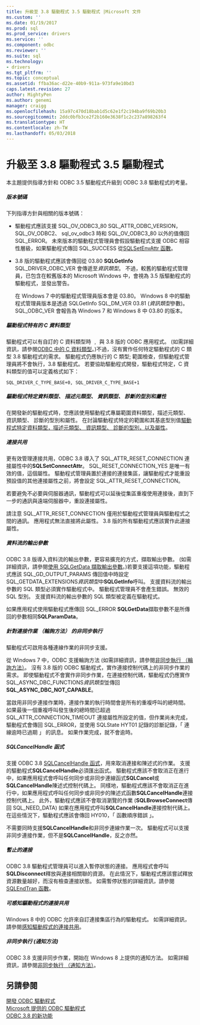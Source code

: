 ```yaml
---
title: 升級至 3.8 驅動程式 3.5 驅動程式 |Microsoft 文件
ms.custom: ''
ms.date: 01/19/2017
ms.prod: sql
ms.prod_service: drivers
ms.service: ''
ms.component: odbc
ms.reviewer: ''
ms.suite: sql
ms.technology:
- drivers
ms.tgt_pltfrm: ''
ms.topic: conceptual
ms.assetid: ffba36ac-d22e-40b9-911a-973fa9e10bd3
caps.latest.revision: 27
author: MightyPen
ms.author: genemi
manager: craigg
ms.openlocfilehash: 15a97c470d18bab1d5c62e1f2c194ba9f69b20b3
ms.sourcegitcommit: 2ddc0bfb3ce2f2b160e3638f1c2c237a898263f4
ms.translationtype: HT
ms.contentlocale: zh-TW
ms.lasthandoff: 05/03/2018
---
```

# <a name="upgrading-a-35-driver-to-a-38-driver"></a>升級至 3.8 驅動程式 3.5 驅動程式
本主題提供指導方針和 ODBC 3.5 驅動程式升級到 ODBC 3.8 驅動程式的考量。  
  
##### <a name="version-numbers"></a>版本號碼  
 下列指導方針與相關的版本號碼：  
  
-   驅動程式應該支援 SQL_OV_ODBC3_80 SQL_ATTR_ODBC_VERSION，SQL_OV_ODBC2、 sql_ov_odbc3 時和 SQL_OV_ODBC3_80 以外的值傳回 SQL_ERROR。 未來版本的驅動程式管理員會假設驅動程式支援 ODBC 相容性層級，如果驅動程式傳回 SQL_SUCCESS 從[SQLSetEnvAttr 函數](../../../odbc/reference/syntax/sqlsetenvattr-function.md)。  
  
-   3.8 版的驅動程式應該會傳回從 03.80 **SQLGetInfo** SQL_DRIVER_ODBC_VER 會傳遞至*資訊類型*。 不過，較舊的驅動程式管理員，已包含在較舊版本的 Microsoft Windows 中，會視為 3.5 版驅動程式的驅動程式，並發出警告。  
  
     在 Windows 7 中的驅動程式管理員版本會是 03.80。 Windows 8 中的驅動程式管理員版本是透過 SQLGetInfo SQL_DM_VER 03.81 (*資訊類型*參數)。 SQL_ODBC_VER 會報告為 Windows 7 和 Windows 8 中 03.80 的版本。  
  
##### <a name="driver-specific-c-data-types"></a>驅動程式特有的 C 資料類型  
 驅動程式可以有自訂的 C 資料類型時 ﹐ 與 3.8 版的 ODBC 應用程式。 (如需詳細資訊，請參閱[ODBC 中的 C 資料類型](../../../odbc/reference/develop-app/c-data-types-in-odbc.md)。)不過，沒有實作任何特定驅動程式的 C 類型 3.8 驅動程式的需求。 驅動程式仍應執行的 C 類型; 範圍檢查，但驅動程式管理員將不會執行，3.8 驅動程式。 若要協助驅動程式開發，驅動程式特定，C 資料類型的值可以定義格式如下：  
  
```  
SQL_DRIVER_C_TYPE_BASE+0, SQL_DRIVER_C_TYPE_BASE+1  
```  
  
##### <a name="driver-specific-data-types-descriptor-types-information-types-diagnostic-types-and-attributes"></a>驅動程式特定資料類型、 描述元類型、 資訊類型、 診斷的型別和屬性  
 在開發新的驅動程式時，您應該使用驅動程式專屬範圍資料類型，描述元類型、 資訊類型、 診斷的型別和屬性。 在討論驅動程式特定的範圍和其基底型別值[驅動程式特定資料類型，描述元類型、 資訊類型、 診斷的型別，以及屬性](../../../odbc/reference/develop-app/driver-specific-data-types-descriptor-information-diagnostic.md)。  
  
##### <a name="connection-pooling"></a>連接共用  
 更有效管理連接共用，ODBC 3.8 導入了 SQL_ATTR_RESET_CONNECTION 連接屬性中的**SQLSetConnectAttr**。 SQL_RESET_CONNECTION_YES 是唯一有效的值，這個屬性。 驅動程式管理員置於連接的連接集區，讓驅動程式才能重設預設值的其他連接屬性之前，將會設定 SQL_ATTR_RESET_CONNECTION。  
  
 若要避免不必要與伺服器通訊，驅動程式可以延後從集區重複使用連接後，直到下一步的通訊與遠端伺服器中，重設連接屬性。  
  
 請注意 SQL_ATTR_RESET_CONNECTION 僅用於驅動程式管理員與驅動程式之間的通訊。 應用程式無法直接將此屬性。 3.8 版的所有驅動程式應該實作此連接屬性。  
  
##### <a name="streamed-output-parameters"></a>資料流的輸出參數  
 ODBC 3.8 版導入資料流的輸出參數，更容易擴充的方式，擷取輸出參數。 (如需詳細資訊，請參閱[使用 SQLGetData 擷取輸出參數](../../../odbc/reference/develop-app/retrieving-output-parameters-using-sqlgetdata.md)。)若要支援這項功能，驅動程式應該 SQL_GD_OUTPUT_PARAMS 傳回值中時設定 SQL_GETDATA_EXTENSIONS*資訊類型*中**SQLGetInfo**呼叫。 支援資料流的輸出參數的 SQL 類型必須實作驅動程式中。 驅動程式管理員不會產生錯誤。 無效的 SQL 型別。 支援資料流的輸出參數的 SQL 類型被定義在驅動程式。  
  
 如果應用程式使用驅動程式應傳回 SQL_ERROR **SQLGetData**擷取參數不是所傳回的參數相同**SQLParamData**。  
  
##### <a name="asynchronous-execution-for-connection-operations-polling-method"></a>針對連接作業 （輪詢方法） 的非同步執行  
 驅動程式可啟用各種連線作業的非同步支援。  
  
 從 Windows 7 中，ODBC 支援輪詢方法 (如需詳細資訊，請參閱[非同步執行 （輪詢方法）](../../../odbc/reference/develop-app/asynchronous-execution-polling-method.md)。 沒有 3.8 版的 ODBC 驅動程式，實作連接控制代碼上的非同步作業的需求。 即使驅動程式不會實作非同步作業，在連接控制代碼，驅動程式仍應實作 SQL_ASYNC_DBC_FUNCTIONS*資訊類型*並傳回**SQL_ASYNC_DBC_NOT_CAPABLE**。  
  
 當啟用非同步連接作業時，連接作業的執行時間會是所有的重複呼叫的總時間。 如果最後一個重複呼叫發生後的總時間已超過 SQL_ATTR_CONNECTION_TIMEOUT 連接屬性所設定的值，但作業尚未完成，驅動程式會傳回 SQL_ERROR，並使用 SQLState HYT01 記錄的診斷記錄，「 連線逾時已過期 」 的訊息。 如果作業完成，就不會逾時。  
  
##### <a name="sqlcancelhandle-function"></a>SQLCancelHandle 函式  
 支援 ODBC 3.8 [SQLCancelHandle 函式](../../../odbc/reference/syntax/sqlcancelhandle-function.md)，用來取消連接和陳述式的作業。 支援的驅動程式**SQLCancelHandle**必須匯出函式。 驅動程式應該不會取消正在進行中，如果應用程式會呼叫任何同步或非同步連線函式**SQLCancel**或**SQLCancelHandle**陳述式控制代碼上。 同樣地，驅動程式應該不會取消正在進行中，如果應用程式呼叫任何同步或非同步的陳述式函數**SQLCancelHandle**連接控制代碼上。 此外，驅動程式應該不會取消瀏覽的作業 (**SQLBrowseConnect**傳回 SQL_NEED_DATA) 如果在應用程式呼叫**SQLCancelHandle**連接控制代碼上。 在這些情況下，驅動程式應該會傳回 HY010，「 函數順序錯誤 」。  
  
 不需要同時支援**SQLCancelHandle**和非同步連線作業一次。 驅動程式可以支援非同步連接作業，但不是**SQLCancelHandle**，反之亦然。  
  
##### <a name="suspended-connections"></a>暫止的連接  
 ODBC 3.8 驅動程式管理員可以進入暫停狀態的連接。 應用程式會呼叫**SQLDisconnect**釋放與連接相關聯的資源。 在此情況下，驅動程式應該嘗試釋放資源數量越好，而沒有檢查連接狀態。 如需暫停狀態的詳細資訊，請參閱[SQLEndTran 函數](../../../odbc/reference/syntax/sqlendtran-function.md)。  
  
##### <a name="driver-aware-connection-pooling"></a>可感知驅動程式的連接共用  
 Windows 8 中的 ODBC 允許來自訂連接集區行為的驅動程式。 如需詳細資訊，請參閱[感知驅動程式的連接共用](../../../odbc/reference/develop-app/driver-aware-connection-pooling.md)。  
  
##### <a name="asynchronous-execution-notification-method"></a>非同步執行 (通知方法)  
 ODBC 3.8 支援非同步作業，開始在 Windows 8 上提供的通知方法。 如需詳細資訊，請參閱[非同步執行 （通知方法）](../../../odbc/reference/develop-app/asynchronous-execution-notification-method.md)。  
  
## <a name="see-also"></a>另請參閱  
 [開發 ODBC 驅動程式](../../../odbc/reference/develop-driver/developing-an-odbc-driver.md)   
 [Microsoft 提供的 ODBC 驅動程式](../../../odbc/microsoft/microsoft-supplied-odbc-drivers.md)   
 [ODBC 3.8 的新功能](../../../odbc/reference/what-s-new-in-odbc-3-8.md)
